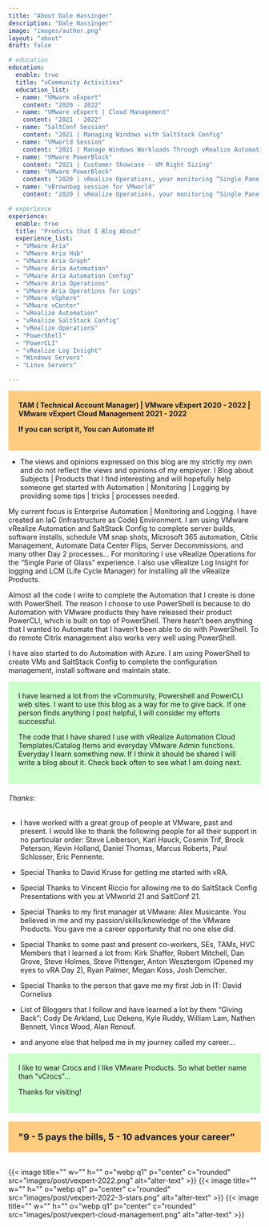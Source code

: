 ```yaml
---
title: "About Dale Hassinger"
description: "Dale Hassinger"
image: "images/author.png"
layout: "about"
draft: false

# education
education:
  enable: true
  title: "vCommunity Activities"
  education_list:
  - name: "VMware vExpert"
    content: "2020 - 2022"
  - name: "VMware vExpert | Cloud Management"
    content: "2021 - 2022"
  - name: "SaltConf Session"
    content: "2021 | Managing Windows with SaltStack Config"
  - name: "VMworld Session"
    content: "2021 | Manage Windows Workloads Through vRealize Automation SaltStack Config [MCL1895]"
  - name: "VMware PowerBlock"
    content: "2021 | Customer Showcase - VM Right Sizing"
  - name: "VMware PowerBlock"
    content: "2020 | vRealize Operations, your monitoring “Single Pane of Glass”"
  - name: "vBrownbag session for VMworld"
    content: "2020 | vRealize Operations, your monitoring “Single Pane of Glass"

# experience
experience:
  enable: true
  title: "Products that I Blog About"
  experience_list:
  - "VMware Aria"
  - "VMware Aria Hub"
  - "VMware Aria Graph"
  - "VMware Aria Automation"
  - "VMware Aria Automation Config"
  - "VMware Aria Operations"
  - "VMware Aria Operations for Logs"
  - "VMware vSphere"
  - "VMware vCenter"
  - "vRealize Automation"
  - "vRealize SaltStack Config"
  - "vRealize Operations"
  - "PowerShell"
  - "PowerCLI"
  - "vRealize Log Insight"
  - "Windows Servers"
  - "Linux Servers"

---
```


<div style="background-color:#ffcc80; Padding:20px;" ><b>
TAM ( Technical Account Manager) | VMware vExpert 2020 - 2022 | VMware vExpert Cloud Management 2021 - 2022  

If you can script it, You can Automate it!  
</b></div>

* The views and opinions expressed on this blog are my strictly my own and do not reflect the views and opinions of my employer. I Blog about Subjects | Products that I find interesting and will hopefully help someone get started with Automation | Monitoring | Logging by providing some tips | tricks | processes needed.  

My current focus is Enterprise Automation | Monitoring and Logging. I have created an IaC (Infrastructure as Code) Environment. I am using VMware vRealize Automation and SaltStack Config to complete server builds, software installs, schedule VM snap shots, Microsoft 365 automation, Citrix Management, Automate Data Center Flips, Server Decommissions, and many other Day 2 processes… For monitoring I use vRealize Operations for the “Single Pane of Glass” experience. I also use vRealize Log Insight for logging and LCM (Life Cycle Manager) for installing all the vRealize Products.

Almost all the code I write to complete the Automation that I create is done with PowerShell. The reason I choose to use PowerShell is because to do Automation with VMware products they have released their product PowerCLI, which is built on top of PowerShell. There hasn’t been anything that I wanted to Automate that I haven’t been able to do with PowerShell. To do remote Citrix management also works very well using PowerShell.

I have also started to do Automation with Azure. I am using PowerShell to create VMs and SaltStack Config to complete the configuration management, install software and maintain state.  

<div style="background-color:#ccffcc; Padding:20px;" >
I have learned a lot from the vCommunity, Powershell and PowerCLI web sites. I want to use this blog as a way for me to give back. If one person finds anything I post helpful, I will consider my efforts successful.

The code that I have shared I use with vRealize Automation Cloud Templates/Catalog Items and everyday VMware Admin functions. Everyday I learn something new. If I think it should be shared I will write a blog about it. Check back often to see what I am doing next.  
</div>

###### Thanks:

* I have worked with a great group of people at VMware, past and present. I would like to thank the following people for all their support in no particular order: Steve Leiberson, Karl Hauck, Cosmin Trif, Brock Peterson, Kevin Holland, Daniel Thomas, Marcus Roberts, Paul Schlosser, Eric Pennente.

* Special Thanks to David Kruse for getting me started with vRA.

* Special Thanks to Vincent Riccio for allowing me to do SaltStack Config Presentations with you at VMworld 21 and SaltConf 21.  

* Special Thanks to my first manager at VMware: Alex Musicante. You believed in me and my passion/skills/knowledge of the VMware Products. You gave me a career opportunity that no one else did.

* Special Thanks to some past and present co-workers, SEs, TAMs, HVC Members that I learned a lot from: Kirk Shaffer, Robert Mitchell, Dan Grove, Steve Holmes, Steve Pittenger, Anton Wesztergom (Opened my eyes to vRA Day 2), Ryan Palmer, Megan Koss, Josh Demcher.

* Special Thanks to the person that gave me my first Job in IT: David Cornelius

* List of Bloggers that I follow and have learned a lot by them “Giving Back”: Cody De Arkland, Luc Dekens, Kyle Ruddy, William Lam, Nathen Bennett, Vince Wood, Alan Renouf.

* and anyone else that helped me in my journey called my career…

<div style="background-color:#ccffcc; Padding:20px;" >
I like to wear Crocs and I like VMware Products. So what better name than "vCrocs"...

Thanks for visiting!
</div>

<div><br></div>

<div style="background-color:#ffcc80; Padding:20px; font-size:18px;" >
  <b>"9 - 5 pays the bills, 5 - 10 advances your career"</b>
</div>

<div><br></div>

{{< image title="" w="" h="" o="webp q1" p="center" c="rounded" src="images/post/vexpert-2022.png" alt="alter-text" >}}
{{< image title="" w="" h="" o="webp q1" p="center" c="rounded" src="images/post/vexpert-2022-3-stars.png" alt="alter-text" >}}
{{< image title="" w="" h="" o="webp q1" p="center" c="rounded" src="images/post/vexpert-cloud-management.png" alt="alter-text" >}}
